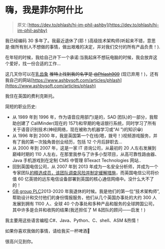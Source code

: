 # 嗨，我是菲尔阿什比

> 原文:[https://dev.to/phlash/hi-im-phil-ashby](https://dev.to/phlash/hi-im-phil-ashby)

我已经编码 30 多年了。我最近退休了(耶！)高级技术架构师(听起来不错，意思是:做所有别人不想做的事情，做出艰难的决定，并对我们交付的所有产品负责！).

在年轻的时候，我给自己许下一个承诺:当我起床不想玩电脑的时候，我会放弃这个爱好，找一份合适的工作...

这几天你可以在[乳齿象](https://mastodon.me.uk/@phlash) ~~推特上找到我的名字是 [@Phlash909](https://twitter.com/Phlash909)~~ (现已弃用！)，还有我自己的网站[https://www.ashbysoft.com/articles/phlash](https://www.ashbysoft.com/articles/phlash)

我住在英国的费利克斯托。

简短的职业历史:

*   从 1989 年到 1996 年，作为语音应用部门(是的，SAD 团队)的一部分，我帮助创建了 CallMinder(现在的 1571)和早期的电话银行系统，同时学习了所有关于语音识别技术(神经网络，现在被称为机器学习或“AI ”)的知识😁)
*   从 1996 年到 2000 年，我是英国第一个在线(嗯，拨号！)视频游戏服务，并有了我的第一次独角兽创业经历，包括 12 个月后辞职去...
*   从 2000 年到 2007 年，这是一家 IT 咨询公司，从最初的 20 人左右发展到巅峰时期的 110 人左右，在那里我参与了许多小型项目，从高可靠性路由器、Java 手机游戏到在定制 CMS 中管理 BTexact Technologies 网站..
*   回到英国电信公司，从 2007 年到 2013 年成为一名安全分析师，并成为一个专家团队[的精选成员，该团队调查风险并制定缓解措施](https://www.ncsc.gov.uk/blog-post/blog-post-security-complexity-and-huawei-protecting-uks-telecoms-networks)，而英国电信公司将价值 60 亿英镑的远东电信设备部署到英国的核心通信网络中。没什么大不了的！
*   [GB group PLC](https://www.gbgplc.com)2013-2020 年我退休的时候。我是他们的第一位“技术架构师”,帮助设计和交付他们的身份情报服务，他们从几个英国办事处的大约 300 人发展到拥有 1100 人、全球 40 个办事处和多种产品和服务的全球跨国公司，其中许多是合并和收购的结果(我还担任了 M &团队的顾问——启发！)

我主要用这些语言编程:C#、Java、Python、C、shell、ASM &热情！

如果你喜欢我做的事情，请给我买一杯啤酒🍺

很高兴见到你。
